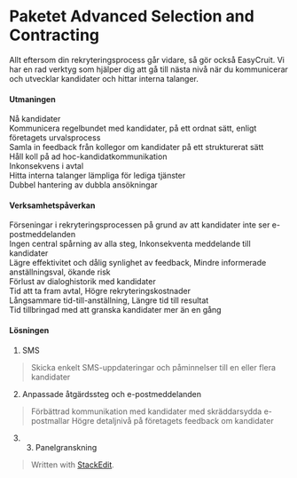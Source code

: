 
# Paketet Advanced Selection and Contracting

Allt eftersom din rekryteringsprocess går vidare, så gör också EasyCruit. Vi har en rad verktyg som hjälper dig att gå till nästa nivå när du kommunicerar och utvecklar kandidater och hittar interna talanger.

#### Utmaningen
<p>Nå kandidater<br>
Kommunicera regelbundet med kandidater, på ett ordnat sätt, enligt företagets urvalsprocess<br>
Samla in feedback från kollegor om kandidater på ett strukturerat sätt<br>
Håll koll på ad hoc-kandidatkommunikation<br>
Inkonsekvens i avtal<br>
Hitta interna talanger lämpliga för lediga tjänster<br>
Dubbel hantering av dubbla ansökningar</p>

#### Verksamhetspåverkan
<p>Förseningar i rekryteringsprocessen på grund av att kandidater inte ser e-postmeddelanden<br>
Ingen central spårning av alla steg, 
Inkonsekventa meddelande till kandidater<br>
Lägre effektivitet och dålig synlighet av feedback,
Mindre informerade anställningsval, ökande risk<br>
Förlust av dialoghistorik med kandidater<br> 
Tid att ta fram avtal,   
Högre rekryteringskostnader<br>
Långsammare tid-till-anställning, Längre tid till resultat<br>
Tid tillbringad med att granska kandidater mer än en gång</p>

#### Lösningen
1. SMS
> Skicka enkelt SMS-uppdateringar och påminnelser till en eller flera kandidater

2. Anpassade åtgärdssteg och e-postmeddelanden
> Förbättrad kommunikation med kandidater med skräddarsydda e-postmallar
> Högre detaljnivå på företagets feedback om kandidater

3. 3. Panelgranskning
> Written with [StackEdit](https://stackedit.io/).
<!--stackedit_data:
eyJoaXN0b3J5IjpbLTE5MjY2OTg0MiwtMTA2ODIyNTg0NiwtMT
UzMTUzNzk0Ml19
-->